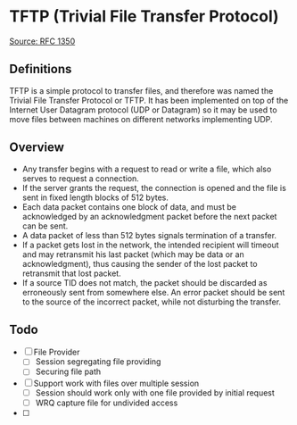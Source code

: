# TFTP (Trivial File Transfer Protocol)  
[Source: RFC 1350](https://datatracker.ietf.org/doc/html/rfc1350)

## Definitions
TFTP is a simple protocol to transfer files, and therefore was named
the Trivial File Transfer Protocol or TFTP.  It has been implemented
on top of the Internet User Datagram protocol (UDP or Datagram) 
so it may be used to move files between machines on different
networks implementing UDP.

## Overview 
 - Any transfer begins with a request to read or write a file, which
   also serves to request a connection.
 - If the server grants the
   request, the connection is opened and the file is sent in fixed
   length blocks of 512 bytes.
 - Each data packet contains one block of
   data, and must be acknowledged by an acknowledgment packet before the
   next packet can be sent.
 - A data packet of less than 512 bytes
   signals termination of a transfer.
 - If a packet gets lost in the
   network, the intended recipient will timeout and may retransmit his
   last packet (which may be data or an acknowledgment), thus causing
   the sender of the lost packet to retransmit that lost packet.
 - If a source TID does not match, the packet should be
   discarded as erroneously sent from somewhere else. An error packet
   should be sent to the source of the incorrect packet, while not
   disturbing the transfer.

## Todo
 - [ ] File Provider
   - [ ] Session segregating file providing
   - [ ] Securing file path
 - [ ] Support work with files over multiple session
   - [ ] Session should work only with one file provided by initial request
   - [ ] WRQ capture file for undivided access
 - [ ] 